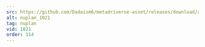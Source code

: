 ```yaml
---
src: https://github.com/Dadaism6/metadriverse-asset/releases/download/assetsv1.0.4/nuplan_1021.mp4
alt: nuplan_1021
tag: nuplan
vid: 1021
order: 114
---
```

